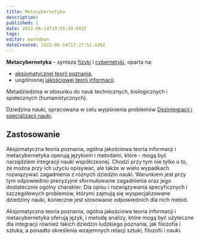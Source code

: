 ```yaml
---
title: Metacybernetyka
description: 
published: 1
date: 2022-06-14T19:55:29.893Z
tags: 
editor: markdown
dateCreated: 2022-06-14T17:27:52.426Z
---
```


**Metacybernetyka** – synteza [fizyki](https://pl.wikipedia.org/wiki/Fizyka) i [cybernetyki](/Cybernetyka), oparta na:

- [aksjomatycznej teorii poznania](/Aksjomatyczna_teoria_poznania),
- uogólnionej [jakościowej teorii informacji](/Jakościowa_teoria_informacji).

Metadziedzina w stosunku do nauk technicznych, biologicznych i społecznych (humanistycznych).

  
Dziedzina nauki, opracowana w celu wyjaśnienia problemów [Dezintegracji i specjalizacji nauki](/Cybernetyka#dezintegracja-i-specjalizacja-nauki).

## Zastosowanie

Aksjomatyczna teoria poznania, ogólna jakościowa teoria informacji i metacybernetyka operują językiem i metodami, które - mogą być narzędziem integracji nauki współczesnej. Chodzi przy tym nie tylko o to, że można przy ich użyciu opisywać, ale także w wielu wypadkach rozwiązywać zagadnienia z różnych dziedzin nauki. Warunkiem jest przy tym odpowiednio precyzyjne sformułowanie zagadnienia oraz jego dostatecznie ogólny charakter. Dla opisu i rozwiązywania specyficznych i szczegółowych problemów, którymi zajmują się wyspecjalizowane dziedziny nauki, konieczne jest stosowanie odpowiednich dla nich metod.  
  
Aksjomatyczna teoria poznania, ogólna jakościowa teoria informacji i metacybernetyka oferują język, i metodę analizy, które mogą być użyteczne dla integracji również takich dziedzin ludzkiego poznania, jak filozofia i sztuka, a ponadto określenia wzajemnych relacji sztuki, filozofii i nauki.
